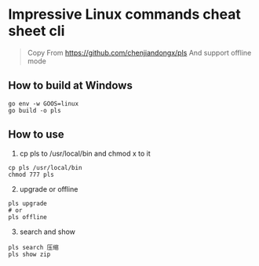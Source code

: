 # Impressive Linux commands cheat sheet cli
> Copy From https://github.com/chenjiandongx/pls
> And support offline mode

## How to build at Windows
```shell
go env -w GOOS=linux
go build -o pls
```

## How to use
1. cp pls to /usr/local/bin and chmod x to it
```shell
cp pls /usr/local/bin
chmod 777 pls
```

2. upgrade or offline
```shell
pls upgrade
# or
pls offline
```

3. search and show
```shell
pls search 压缩
pls show zip
```